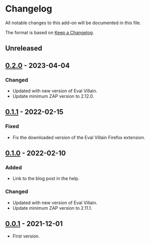 # Changelog
All notable changes to this add-on will be documented in this file.

The format is based on [Keep a Changelog](https://keepachangelog.com/en/1.0.0/).

## Unreleased


## [0.2.0] - 2023-04-04
### Changed
- Updated with new version of Eval Villain.
- Update minimum ZAP version to 2.12.0.

## [0.1.1] - 2022-02-15
### Fixed
- Fix the downloaded version of the Eval Villain Firefox extension.

## [0.1.0] - 2022-02-10

### Added
- Link to the blog post in the help.

### Changed
- Updated with new version of Eval Villain.
- Update minimum ZAP version to 2.11.1.

## [0.0.1] - 2021-12-01

- First version.

[0.2.0]: https://github.com/zaproxy/zap-extensions/releases/evalvillain-v0.2.0
[0.1.1]: https://github.com/zaproxy/zap-extensions/releases/evalvillain-v0.1.1
[0.1.0]: https://github.com/zaproxy/zap-extensions/releases/evalvillain-v0.1.0
[0.0.1]: https://github.com/zaproxy/zap-extensions/releases/evalvillain-v0.0.1
